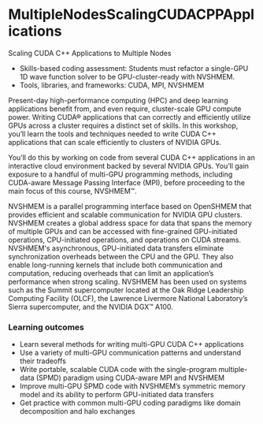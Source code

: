 # MultipleNodesScalingCUDACPPApplications
Scaling CUDA C++ Applications to Multiple Nodes

* Skills-based coding assessment: Students must refactor a single-GPU 1D wave function solver to be GPU-cluster-ready with NVSHMEM.
* Tools, libraries, and frameworks: CUDA, MPI, NVSHMEM

Present-day high-performance computing (HPC) and deep learning applications benefit from, and even require, cluster-scale GPU compute power. Writing CUDA® applications that can correctly and efficiently utilize GPUs across a cluster requires a distinct set of skills. In this workshop, you’ll learn the tools and techniques needed to write CUDA C++ applications that can scale efficiently to clusters of NVIDIA GPUs. 

You’ll do this by working on code from several CUDA C++ applications in an interactive cloud environment backed by several NVIDIA GPUs. You’ll gain exposure to a handful of multi-GPU programming methods, including CUDA-aware Message Passing Interface (MPI), before proceeding to the main focus of this course, NVSHMEM™.

NVSHMEM is a parallel programming interface based on OpenSHMEM that provides efficient and scalable communication for NVIDIA GPU clusters. NVSHMEM creates a global address space for data that spans the memory of multiple GPUs and can be accessed with fine-grained GPU-initiated operations, CPU-initiated operations, and operations on CUDA streams. NVSHMEM's asynchronous, GPU-initiated data transfers eliminate synchronization overheads between the CPU and the GPU. They also enable long-running kernels that include both communication and computation, reducing overheads that can limit an application’s performance when strong scaling. NVSHMEM has been used on systems such as the Summit supercomputer located at the Oak Ridge Leadership Computing Facility (OLCF), the Lawrence Livermore National Laboratory’s Sierra supercomputer, and the NVIDIA DGX™ A100.

### Learning outcomes
* Learn several methods for writing multi-GPU CUDA C++ applications
* Use a variety of multi-GPU communication patterns and understand their tradeoffs
* Write portable, scalable CUDA code with the single-program multiple-data (SPMD) paradigm using CUDA-aware MPI and NVSHMEM
* Improve multi-GPU SPMD code with NVSHMEM’s symmetric memory model and its ability to perform GPU-initiated data transfers
* Get practice with common multi-GPU coding paradigms like domain decomposition and halo exchanges


